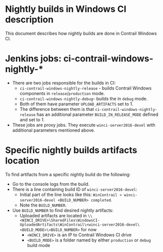 # Nightly builds in Windows CI description
This document describes how nightly builds are done in Contrail Windows CI.
# Jenkins jobs: ci-contrail-windows-nightly-*
* There are two jobs responsible for the builds in CI:
  * `ci-contrail-windows-nightly-release` - builds Contrail Windows components in `release`/`production` mode.
  * `ci-contrail-windows-nightly-debug`- builds the in `debug` mode.
  * Both of them have parameter `UPLOAD_ARTIFACTS` set to 1.
  * The difference between them is that `ci-contrail-windows-nightly-release` has an additional parameter `BUILD_IN_RELEASE_MODE` defined and set to _1_.
* These jobs are proxy jobs. They execute `winci-server2016-devel` with additional parameters mentioned above.
# Specific nightly builds artifacts location
To find artifacts from a specific nightly build do the following:
  * Go to the console logs from the build.
  * There is a line containing build ID of `winci-server2016-devel`:
    * Initial part of the line looks like this:
    `WinContrail » winci-server2016-devel <BUILD_NUMBER> completed`.
    * Note the `BUILD_NUMBER`.
  * Use `BUILD_NUMBER` to find desired nightly artifacts:
    * Uploaded artifacts are located in `\\<WINCI_DRIVE>\SharedFiles\WindowsCI-UploadedArtifacts\WinContrail\<winci-server2016-devel\<BUILD_MODE>\<BUILD_NUMBER>` for now
      * `<WINCI_DRIVE>` is an IP to Contrail Windows CI drive
      * `<BUILD_MODE>` is a folder named by either `production` or `debug` build mode
